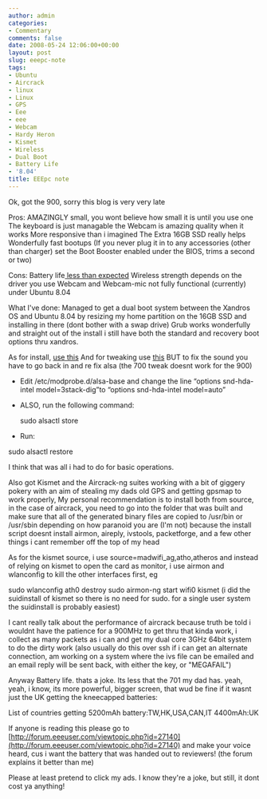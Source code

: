 ```yaml
---
author: admin
categories:
- Commentary
comments: false
date: 2008-05-24 12:06:00+00:00
layout: post
slug: eeepc-note
tags:
- Ubuntu
- Aircrack
- linux
- Linux
- GPS
- Eee
- eee
- Webcam
- Hardy Heron
- Kismet
- Wireless
- Dual Boot
- Battery Life
- '8.04'
title: EEEpc note
---
```



Ok, got the 900, sorry this blog is very very late

Pros:
AMAZINGLY small, you wont believe how small it is until you use one
The keyboard is just managable
the Webcam is amazing quality when it works
More responsive than i imagined
The Extra 16GB SSD really helps
Wonderfully fast bootups (If you never plug it in to any accessories (other than charger) set the Boot Booster enabled under the BIOS, trims a second or two)

Cons:
Battery life[ less than expected](http://forum.eeeuser.com/viewtopic.php?id=27140)
Wireless strength depends on the driver you use
Webcam and Webcam-mic not fully functional (currently) under Ubuntu 8.04

What I've done:
Managed to get a dual boot system between the Xandros OS and Ubuntu 8.04 by resizing my home partition on the 16GB SSD and installing in there (dont bother with a swap drive)
Grub works wonderfully and straight out of the install i still have both the standard and recovery boot options thru xandros.

As for install, [use this](http://www.pendrivelinux.com/2008/05/15/usb-ubuntu-804-persistent-install-from-linux/)
And for tweaking use [this](http://eee.ricey.co.uk/files/eee/RiceeeyTweak.sh) BUT to fix the sound you have to go back in and re fix alsa (the 700 tweak doesnt work for the 900)


  * Edit /etc/modprobe.d/alsa-base and change the line “options snd-hda-intel model=3stack-dig”to “options snd-hda-intel model=auto”


  * ALSO, run the following command:


    sudo alsactl store


  * Run:

sudo alsactl restore

I think that was all i had to do for basic operations.

Also got Kismet and the Aircrack-ng suites working with a bit of giggery pokery with an aim of stealing my dads old GPS and getting gpsmap to work properly,  My personal recommendation is to install both from source, in the case of aircrack, you need to go into the folder that was built and make sure that all of the generated binary files are copied to /usr/bin or /usr/sbin depending on how paranoid you are (I'm not) because the install script doesnt install airmon, aireply, ivstools, packetforge, and a few other things i cant remember off the top of my head

As for the kismet source, i use source=madwifi_ag,atho,atheros and instead of relying on kismet to open the card as monitor, i use airmon and wlanconfig to kill the other interfaces first, eg

sudo wlanconfig ath0 destroy
sudo airmon-ng start wifi0
kismet (i did the suidinstall of kismet so there is no need for sudo. for a single user system the suidinstall is probably easiest)

I cant really talk about the performance of aircrack because truth be told i wouldnt have the patience for a 900MHz to get thru that kinda work, i collect as many packets as i can and get my dual core 3GHz 64bit system to do the dirty work (also usually do this over ssh if i can get an alternate connection, am working on a system where the ivs file can be emailed and an email reply will be sent back, with either the key, or "MEGAFAIL")

Anyway
Battery life. thats a joke. Its less that the 701 my dad has. yeah, yeah, i know, its more powerful, bigger screen, that wud be fine if it wasnt just the UK getting the kneecapped batteries:

List of countries getting 5200mAh battery:TW,HK,USA,CAN,IT
4400mAh:UK

If anyone is reading this please go to [http://forum.eeeuser.com/viewtopic.php?id=27140](http://forum.eeeuser.com/viewtopic.php?id=27140) and make your voice heard, cus i want the battery that was handed out to reviewers! (the forum explains it better than me)

Please at least pretend to click my ads. I know they're a joke, but still, it dont cost ya anything!
